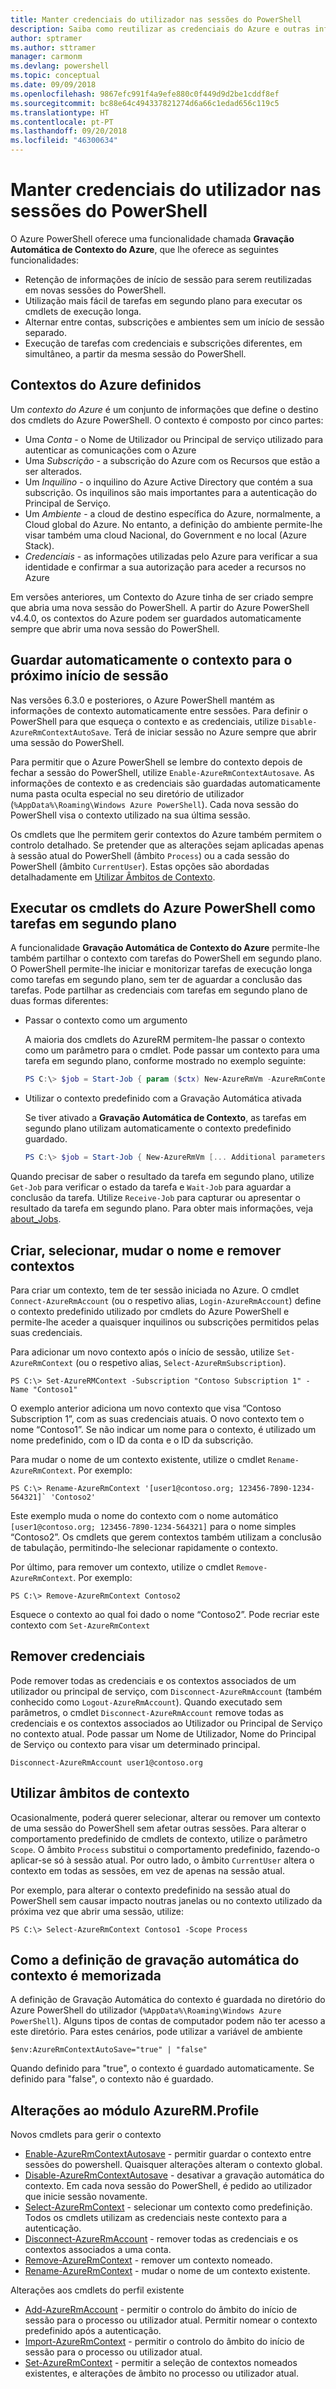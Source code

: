 ```yaml
---
title: Manter credenciais do utilizador nas sessões do PowerShell
description: Saiba como reutilizar as credenciais do Azure e outras informações entre várias sessões do PowerShell.
author: sptramer
ms.author: sttramer
manager: carmonm
ms.devlang: powershell
ms.topic: conceptual
ms.date: 09/09/2018
ms.openlocfilehash: 9867efc991f4a9efe880c0f449d9d2be1cddf8ef
ms.sourcegitcommit: bc88e64c494337821274d6a66c1edad656c119c5
ms.translationtype: HT
ms.contentlocale: pt-PT
ms.lasthandoff: 09/20/2018
ms.locfileid: "46300634"
---
```

# <a name="persist-user-credentials-across-powershell-sessions"></a>Manter credenciais do utilizador nas sessões do PowerShell

O Azure PowerShell oferece uma funcionalidade chamada **Gravação Automática de Contexto do Azure**, que lhe oferece as seguintes funcionalidades:

- Retenção de informações de início de sessão para serem reutilizadas em novas sessões do PowerShell.
- Utilização mais fácil de tarefas em segundo plano para executar os cmdlets de execução longa.
- Alternar entre contas, subscrições e ambientes sem um início de sessão separado.
- Execução de tarefas com credenciais e subscrições diferentes, em simultâneo, a partir da mesma sessão do PowerShell.

## <a name="azure-contexts-defined"></a>Contextos do Azure definidos

Um *contexto do Azure* é um conjunto de informações que define o destino dos cmdlets do Azure PowerShell. O contexto é composto por cinco partes:

- Uma *Conta* - o Nome de Utilizador ou Principal de serviço utilizado para autenticar as comunicações com o Azure
- Uma *Subscrição* - a subscrição do Azure com os Recursos que estão a ser alterados.
- Um *Inquilino* - o inquilino do Azure Active Directory que contém a sua subscrição. Os inquilinos são mais importantes para a autenticação do Principal de Serviço.
- Um *Ambiente* - a cloud de destino específica do Azure, normalmente, a Cloud global do Azure.
  No entanto, a definição do ambiente permite-lhe visar também uma cloud Nacional, do Government e no local (Azure Stack).
- *Credenciais* - as informações utilizadas pelo Azure para verificar a sua identidade e confirmar a sua autorização para aceder a recursos no Azure

Em versões anteriores, um Contexto do Azure tinha de ser criado sempre que abria uma nova sessão do PowerShell. A partir do Azure PowerShell v4.4.0, os contextos do Azure podem ser guardados automaticamente sempre que abrir uma nova sessão do PowerShell.

## <a name="automatically-save-the-context-for-the-next-sign-in"></a>Guardar automaticamente o contexto para o próximo início de sessão

Nas versões 6.3.0 e posteriores, o Azure PowerShell mantém as informações de contexto automaticamente entre sessões. Para definir o PowerShell para que esqueça o contexto e as credenciais, utilize `Disable-AzureRmContextAutoSave`. Terá de iniciar sessão no Azure sempre que abrir uma sessão do PowerShell.

Para permitir que o Azure PowerShell se lembre do contexto depois de fechar a sessão do PowerShell, utilize `Enable-AzureRmContextAutosave`. As informações de contexto e as credenciais são guardadas automaticamente numa pasta oculta especial no seu diretório de utilizador (`%AppData%\Roaming\Windows Azure PowerShell`).
Cada nova sessão do PowerShell visa o contexto utilizado na sua última sessão.

Os cmdlets que lhe permitem gerir contextos do Azure também permitem o controlo detalhado. Se pretender que as alterações sejam aplicadas apenas à sessão atual do PowerShell (âmbito `Process`) ou a cada sessão do PowerShell (âmbito `CurrentUser`). Estas opções são abordadas detalhadamente em [Utilizar Âmbitos de Contexto](#Using-Context-Scopes).

## <a name="running-azure-powershell-cmdlets-as-background-jobs"></a>Executar os cmdlets do Azure PowerShell como tarefas em segundo plano

A funcionalidade **Gravação Automática de Contexto do Azure** permite-lhe também partilhar o contexto com tarefas do PowerShell em segundo plano. O PowerShell permite-lhe iniciar e monitorizar tarefas de execução longa como tarefas em segundo plano, sem ter de aguardar a conclusão das tarefas. Pode partilhar as credenciais com tarefas em segundo plano de duas formas diferentes:

- Passar o contexto como um argumento

  A maioria dos cmdlets do AzureRM permitem-lhe passar o contexto como um parâmetro para o cmdlet. Pode passar um contexto para uma tarefa em segundo plano, conforme mostrado no exemplo seguinte:

  ```powershell
  PS C:\> $job = Start-Job { param ($ctx) New-AzureRmVm -AzureRmContext $ctx [... Additional parameters ...]} -ArgumentList (Get-AzureRmContext)
  ```

- Utilizar o contexto predefinido com a Gravação Automática ativada

  Se tiver ativado a **Gravação Automática de Contexto**, as tarefas em segundo plano utilizam automaticamente o contexto predefinido guardado.

  ```powershell
  PS C:\> $job = Start-Job { New-AzureRmVm [... Additional parameters ...]}
  ```

Quando precisar de saber o resultado da tarefa em segundo plano, utilize `Get-Job` para verificar o estado da tarefa e `Wait-Job` para aguardar a conclusão da tarefa. Utilize `Receive-Job` para capturar ou apresentar o resultado da tarefa em segundo plano. Para obter mais informações, veja [about_Jobs](/powershell/module/microsoft.powershell.core/about/about_jobs).

## <a name="creating-selecting-renaming-and-removing-contexts"></a>Criar, selecionar, mudar o nome e remover contextos

Para criar um contexto, tem de ter sessão iniciada no Azure. O cmdlet `Connect-AzureRmAccount` (ou o respetivo alias, `Login-AzureRmAccount`) define o contexto predefinido utilizado por cmdlets do Azure PowerShell e permite-lhe aceder a quaisquer inquilinos ou subscrições permitidos pelas suas credenciais.

Para adicionar um novo contexto após o início de sessão, utilize `Set-AzureRmContext` (ou o respetivo alias, `Select-AzureRmSubscription`).

```azurepowershell-interactive
PS C:\> Set-AzureRMContext -Subscription "Contoso Subscription 1" -Name "Contoso1"
```

O exemplo anterior adiciona um novo contexto que visa “Contoso Subscription 1”, com as suas credenciais atuais. O novo contexto tem o nome “Contoso1”. Se não indicar um nome para o contexto, é utilizado um nome predefinido, com o ID da conta e o ID da subscrição.

Para mudar o nome de um contexto existente, utilize o cmdlet `Rename-AzureRmContext`. Por exemplo:

```azurepowershell-interactive
PS C:\> Rename-AzureRmContext '[user1@contoso.org; 123456-7890-1234-564321]` 'Contoso2'
```

Este exemplo muda o nome do contexto com o nome automático `[user1@contoso.org; 123456-7890-1234-564321]` para o nome simples “Contoso2”. Os cmdlets que gerem contextos também utilizam a conclusão de tabulação, permitindo-lhe selecionar rapidamente o contexto.

Por último, para remover um contexto, utilize o cmdlet `Remove-AzureRmContext`.  Por exemplo:

```azurepowershell-interactive
PS C:\> Remove-AzureRmContext Contoso2
```

Esquece o contexto ao qual foi dado o nome “Contoso2”. Pode recriar este contexto com `Set-AzureRmContext`

## <a name="removing-credentials"></a>Remover credenciais

Pode remover todas as credenciais e os contextos associados de um utilizador ou principal de serviço, com `Disconnect-AzureRmAccount` (também conhecido como `Logout-AzureRmAccount`). Quando executado sem parâmetros, o cmdlet `Disconnect-AzureRmAccount` remove todas as credenciais e os contextos associados ao Utilizador ou Principal de Serviço no contexto atual. Pode passar um Nome de Utilizador, Nome do Principal de Serviço ou contexto para visar um determinado principal.

```azurepowershell-interactive
Disconnect-AzureRmAccount user1@contoso.org
```

## <a name="using-context-scopes"></a>Utilizar âmbitos de contexto

Ocasionalmente, poderá querer selecionar, alterar ou remover um contexto de uma sessão do PowerShell sem afetar outras sessões. Para alterar o comportamento predefinido de cmdlets de contexto, utilize o parâmetro `Scope`. O âmbito `Process` substitui o comportamento predefinido, fazendo-o aplicar-se só à sessão atual. Por outro lado, o âmbito `CurrentUser` altera o contexto em todas as sessões, em vez de apenas na sessão atual.

Por exemplo, para alterar o contexto predefinido na sessão atual do PowerShell sem causar impacto noutras janelas ou no contexto utilizado da próxima vez que abrir uma sessão, utilize:

```azurepowershell-interactive
PS C:\> Select-AzureRmContext Contoso1 -Scope Process
```

## <a name="how-the-context-autosave-setting-is-remembered"></a>Como a definição de gravação automática do contexto é memorizada

A definição de Gravação Automática do contexto é guardada no diretório do Azure PowerShell do utilizador (`%AppData%\Roaming\Windows Azure PowerShell`). Alguns tipos de contas de computador podem não ter acesso a este diretório. Para estes cenários, pode utilizar a variável de ambiente

```azurepowershell-interactive
$env:AzureRmContextAutoSave="true" | "false"
```

Quando definido para "true", o contexto é guardado automaticamente. Se definido para "false", o contexto não é guardado.

## <a name="changes-to-the-azurermprofile-module"></a>Alterações ao módulo AzureRM.Profile

Novos cmdlets para gerir o contexto

- [Enable-AzureRmContextAutosave][enable] - permitir guardar o contexto entre sessões do powershell.
  Quaisquer alterações alteram o contexto global.
- [Disable-AzureRmContextAutosave][disable] - desativar a gravação automática do contexto. Em cada nova sessão do PowerShell, é pedido ao utilizador que inicie sessão novamente.
- [Select-AzureRmContext][select] - selecionar um contexto como predefinição. Todos os cmdlets utilizam as credenciais neste contexto para a autenticação.
- [Disconnect-AzureRmAccount][remove-cred] - remover todas as credenciais e os contextos associados a uma conta.
- [Remove-AzureRmContext][remove-context] - remover um contexto nomeado.
- [Rename-AzureRmContext][rename] - mudar o nome de um contexto existente.

Alterações aos cmdlets do perfil existente

- [Add-AzureRmAccount][login] - permitir o controlo do âmbito do início de sessão para o processo ou utilizador atual.
  Permitir nomear o contexto predefinido após a autenticação.
- [Import-AzureRmContext][import] - permitir o controlo do âmbito do início de sessão para o processo ou utilizador atual.
- [Set-AzureRmContext][set-context] - permitir a seleção de contextos nomeados existentes, e alterações de âmbito no processo ou utilizador atual.

<!-- Hyperlinks -->
[enable]: /powershell/module/azurerm.profile/Enable-AzureRmContextAutosave
[disable]: /powershell/module/azurerm.profile/Disable-AzureRmContextAutosave
[select]: /powershell/module/azurerm.profile/Select-AzureRmContext
[remove-cred]: /powershell/module/azurerm.profile/Disconnect-AzureRmAccount
[remove-context]: /powershell/module/azurerm.profile/Remove-AzureRmContext
[rename]: /powershell/module/azurerm.profile/Rename-AzureRmContext

<!-- Updated cmdlets -->
[login]: /powershell/module/azurerm.profile/Connect-AzureRmAccount
[import]:  /powershell/module/azurerm.profile/Import-AzureRmContext
[set-context]: /powershell/module/azurerm.profile/Set-AzureRmContext
